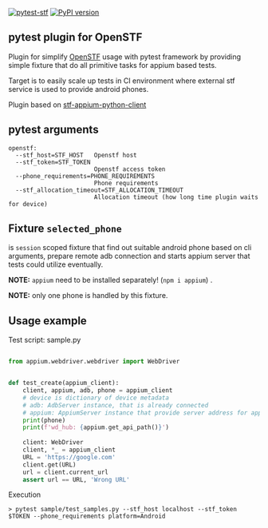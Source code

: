 [![pytest-stf](https://github.com/OpenTMI/pytest-stf/actions/workflows/test.yml/badge.svg)](https://github.com/OpenTMI/pytest-stf/actions/workflows/test.yml) [![PyPI version](https://badge.fury.io/py/pytest-stf.svg)](https://pypi.org/project/pytest-stf/)


## pytest plugin for OpenSTF

Plugin for simplify [OpenSTF](https://github.com/DeviceFarmer/stf) usage with pytest 
framework by providing simple fixture that do all primitive tasks for appium based tests.

Target is to easily scale up tests in CI environment where external stf service is used to 
provide android phones.

Plugin based on [stf-appium-python-client](https://github.com/OpenTMI/stf-appium-python-client)


## pytest arguments
```
openstf:
  --stf_host=STF_HOST   Openstf host
  --stf_token=STF_TOKEN
                        Openstf access token
  --phone_requirements=PHONE_REQUIREMENTS
                        Phone requirements
  --stf_allocation_timeout=STF_ALLOCATION_TIMEOUT
                        Allocation timeout (how long time plugin waits for device)
```


## Fixture `selected_phone`

is `session` scoped fixture that find out suitable android phone based on cli arguments, 
prepare remote adb connection and starts appium server that tests could utilize eventually.

**NOTE:** `appium` need to be installed separately! (`npm i appium`) .

**NOTE:** only one phone is handled by this fixture.

## Usage example

Test script: sample.py

```python

from appium.webdriver.webdriver import WebDriver


def test_create(appium_client):
    client, appium, adb, phone = appium_client
    # device is dictionary of device metadata
    # adb: AdbServer instance, that is already connected
    # appium: AppiumServer instance that provide server address for appium client
    print(phone)
    print(f'wd_hub: {appium.get_api_path()}')
    
    client: WebDriver
    client, *_ = appium_client
    URL = 'https://google.com'
    client.get(URL)
    url = client.current_url
    assert url == URL, 'Wrong URL'

```

Execution
```
> pytest sample/test_samples.py --stf_host localhost --stf_token $TOKEN --phone_requirements platform=Android
```
